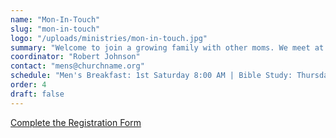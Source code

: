 ```yaml
---
name: "Mon-In-Touch"
slug: "mon-in-touch"
logo: "/uploads/ministries/mon-in-touch.jpg"
summary: "Welcome to join a growing family with other moms. We meet at 10:30 am every Tuesday. Our class president is Connie Cho."
coordinator: "Robert Johnson"
contact: "mens@churchname.org"
schedule: "Men's Breakfast: 1st Saturday 8:00 AM | Bible Study: Thursday 7:00 PM"
order: 4
draft: false
---
```


<a href="https://docs.google.com/forms/d/e/1FAIpQLSe5ri-j40LZqN89jSV7IzuXjLcqzv3tDSV0FEWC4WLQvH7lWw/viewform" target="_blank" rel="noopener noreferrer">
  Complete the Registration Form
</a>

